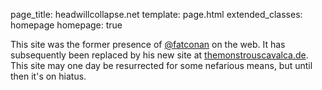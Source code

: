 page_title: headwillcollapse.net
template: page.html
extended_classes: homepage
homepage: true

This site was the former presence of <a href="https://twitter.com/fatconan">@fatconan</a> on the web. It has subsequently been replaced by
his new site at <a href="http://themonstrouscavalca.de">themonstrouscavalca.de</a>. This site may one day be resurrected for some
nefarious means, but until then it's on hiatus. 
